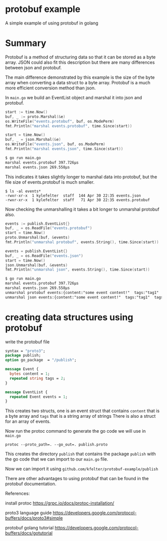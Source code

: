 # protobuf example
A simple example of using protobuf in golang

# Summary
Protobuf is a method of structuring data so that it can be stored as a byte array.
JSON could also fit this description but there are many differences between json and protobuf.

The main difference demonstrated by this example is the size of the byte array when converting a data struct to a byte array.
Protobuf is a much more efficient conversion method than json.

In `main.go` we build an EventList object and marshal it into json and protobuf. 
```go
start := time.Now()
buf, _ := proto.Marshal(&e)
os.WriteFile("events.protobuf", buf, os.ModePerm)
fmt.Println("marshal events.protobuf", time.Since(start))

start = time.Now()
buf, _ = json.Marshal(&e)
os.WriteFile("events.json", buf, os.ModePerm)
fmt.Println("marshal events.json", time.Since(start))
```
```txt
$ go run main.go
marshal events.protobuf 397.726µs
marshal events.json 269.558µs
```

This indicates it takes slightly longer to marshal data into protobuf, but the file size of events.protobuf is much smaller.
```
$ ls -al events*
-rwxr-xr-x  1 kylefelter  staff  144 Apr 30 22:35 events.json
-rwxr-xr-x  1 kylefelter  staff   71 Apr 30 22:35 events.protobuf
```

Now checking the unmarshalling it takes a bit longer to unmarshal protobuf also.
```go
events := publish.EventList{}
buf, _ = os.ReadFile("events.protobuf")
start = time.Now()
proto.Unmarshal(buf, &events)
fmt.Println("unmarshal protobuf", events.String(), time.Since(start))

events = publish.EventList{}
buf, _ = os.ReadFile("events.json")
start = time.Now()
json.Unmarshal(buf, &events)
fmt.Println("unmarshal json", events.String(), time.Since(start))
```
```txt
$ go run main.go
marshal events.protobuf 397.726µs
marshal events.json 269.558µs
unmarshal protobuf events:{content:"some event content!"  tags:"tag1"  tags:"tag2"}  events:{content:"some event content2!"  tags:"tag3"  tags:"tag4"} 98.805µs
unmarshal json events:{content:"some event content!"  tags:"tag1"  tags:"tag2"}  events:{content:"some event content2!"  tags:"tag3"  tags:"tag4"} 40.391µs
```

# creating data structures using protobuf
write the protobuf file
```proto
syntax = "proto3";
package publish;
option go_package  = "/publish";

message Event {
  bytes content = 1;
  repeated string tags = 2;
}

message EventList {
  repeated Event events = 1;
}
```

This creates two structs, one is an event struct that contains `content` that is a byte array and `tags` that is a string array of strings
There is also a struct for an array of events.

Now run the protoc command to generate the go code we will use in `main.go`
```
protoc --proto_path=. --go_out=. publish.proto
```
This creates the directory `publish` that contains the package `publish` with the go code that we can import to our `main.go` file.

Now we can import it using `github.com/kfelter/protobuf-example/publish`

There are other advantages to using protobuf that can be found in the protobuf documentation.

References:

install protoc           https://grpc.io/docs/protoc-installation/

proto3 language guide    https://developers.google.com/protocol-buffers/docs/proto3#simple

protobuf golang tutorial https://developers.google.com/protocol-buffers/docs/gotutorial


